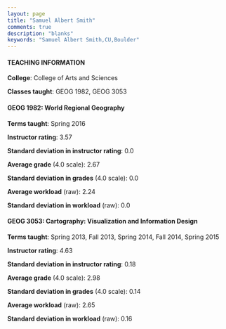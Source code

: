 ```yaml
---
layout: page
title: "Samuel Albert Smith" 
comments: true
description: "blanks"
keywords: "Samuel Albert Smith,CU,Boulder"
---
```

<head>
<script src="https://ajax.googleapis.com/ajax/libs/jquery/2.1.3/jquery.min.js"></script>
<script src="https://dl.dropboxusercontent.com/s/pc42nxpaw1ea4o9/highcharts.js?dl=0"></script>
<!-- <script src="../assets/js/highcharts.js"></script> -->
<style type="text/css">@font-face {
	font-family: "Bebas Neue";
	src: url(https://www.filehosting.org/file/details/544349/BebasNeue Regular.otf) format("opentype");
	}
	h1.Bebas { 
		font-family: "Bebas Neue", Verdana, Tahoma;
	}
</style>
</head>
	   
#### TEACHING INFORMATION

**College**: College of Arts and Sciences

**Classes taught**: GEOG 1982, GEOG 3053

#### GEOG 1982: World Regional Geography

**Terms taught**: Spring 2016

**Instructor rating**: 3.57

**Standard deviation in instructor rating**: 0.0

**Average grade** (4.0 scale): 2.67

**Standard deviation in grades** (4.0 scale): 0.0

**Average workload** (raw): 2.24

**Standard deviation in workload** (raw): 0.0

#### GEOG 3053: Cartography: Visualization and Information Design

**Terms taught**: Spring 2013, Fall 2013, Spring 2014, Fall 2014, Spring 2015

**Instructor rating**: 4.63

**Standard deviation in instructor rating**: 0.18

**Average grade** (4.0 scale): 2.98

**Standard deviation in grades** (4.0 scale): 0.14

**Average workload** (raw): 2.65

**Standard deviation in workload** (raw): 0.16

